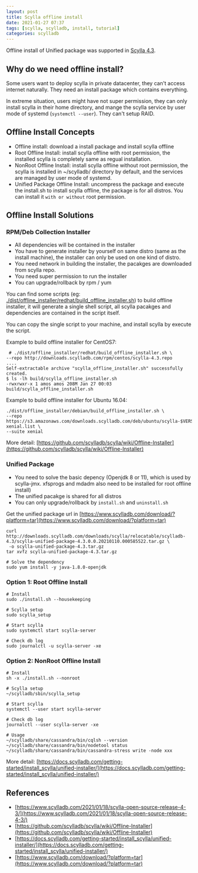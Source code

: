 ```yaml
---
layout: post
title: Scylla offline install
date: 2021-01-27 07:37
tags: [scylla, scylladb, install, tutorial]
categories: scylladb
---
```


Offline install of Unified package was supported in [Scylla 4.3](https://www.scylladb.com/2021/01/18/scylla-open-source-release-4-3/).

## Why do we need offline install?

Some users want to deploy scylla in private datacenter, they can't access internet naturally. They need an install package which contains everything.

In extreme situation, users might have not super permission, they can only install scylla in their home directory, and mange the scylla service by user mode of systemd (`systemctl --user`). They can't setup RAID.

## Offline Install Concepts

- Offline install: download a install package and install scylla offline
- Root Offline Install: install scylla offline with root permission, the installed scylla is completely same as regual installation.
- NonRoot Offline Install: install scylla offline without root permission, the scylla is installed in ~/scylladb/ directory by default, and the services are managed by user mode of systemd.
- Unified Package Offline Install: uncompress the package and execute the install.sh to install scylla offline, the package is for all distros. You can install it `with or without` root permission.

## Offline Install Solutions

### RPM/Deb Collection Installer

- All dependencies will be contained in the installer
- You have to generate installer by yourself on same distro (same as the install machine), the installer can only be used on one kind of distro.
- You need network in building the installer, the pacakges are downloaded from scylla repo.
- You need super permission to run the installer
- You can upgrade/rollback by rpm / yum

You can find some scripts (eg: [./dist/offline_installer/redhat/build_offline_installer.sh](https://github.com/scylladb/scylla/blob/master/dist/offline_installer/redhat/build_offline_installer.sh)) to build offline installer, it will generate a single shell script, all scylla pacakges and dependencies are contained in the script itself.

You can copy the single script to your machine, and install scylla by execute the script.

Example to build offline installer for CentOS7:

```
 # ./dist/offline_installer/redhat/build_offline_installer.sh \
--repo http://downloads.scylladb.com/rpm/centos/scylla-4.3.repo
....
Self-extractable archive "scylla_offline_installer.sh" successfully created.
$ ls -lh build/scylla_offline_installer.sh
-rwxrwxr-x 1 amos amos 208M Jan 27 00:03 build/scylla_offline_installer.sh
```

Example to build offline installer for Ubuntu 16.04:

```
./dist/offline_installer/debian/build_offline_installer.sh \
--repo https://s3.amazonaws.com/downloads.scylladb.com/deb/ubuntu/scylla-$VERSION-xenial.list \
--suite xenial
```

More detail: [https://github.com/scylladb/scylla/wiki/Offline-Installer](https://github.com/scylladb/scylla/wiki/Offline-Installer)

### Unified Package

- You need to solve the basic depency (Openjdk 8 or 11), which is used by scylla-jmx. xfsprogs and mdadm also need to be installed for root offline install)
- The unified pacakge is shared for all distros
- You can only upgrade/rollback by `install.sh` and `uninstall.sh`

Get the unified package url in [https://www.scylladb.com/download/?platform=tar](https://www.scylladb.com/download/?platform=tar)

```
curl http://downloads.scylladb.com/downloads/scylla/relocatable/scylladb-4.3/scylla-unified-package-4.3.0.0.20210110.000585522.tar.gz \
 -o scylla-unified-package-4.3.tar.gz
tar xvfz scylla-unified-package-4.3.tar.gz

# Solve the dependency
sudo yum install -y java-1.8.0-openjdk
```

### Option 1: Root Offline Install

```
# Install
sudo ./install.sh --housekeeping

# Scylla setup
sudo scylla_setup

# Start scylla
sudo systemctl start scylla-server

# Check db log
sudo journalctl -u scylla-server -xe
```

### Option 2: NonRoot Offline Install

```
# Install
sh -x ./install.sh --nonroot

# Scylla setup
~/scylladb/sbin/scylla_setup

# Start scylla
systemctl --user start scylla-server

# Check db log
journalctl --user scylla-server -xe

# Usage
~/scylladb/share/cassandra/bin/cqlsh --version
~/scylladb/share/cassandra/bin/nodetool status
~/scylladb/share/cassandra/bin/cassandra-stress write -node xxx
```

More detail: [https://docs.scylladb.com/getting-started/install_scylla/unified-installer/](https://docs.scylladb.com/getting-started/install_scylla/unified-installer/)

## References

* [https://www.scylladb.com/2021/01/18/scylla-open-source-release-4-3/](https://www.scylladb.com/2021/01/18/scylla-open-source-release-4-3/)
* [https://github.com/scylladb/scylla/wiki/Offline-Installer](https://github.com/scylladb/scylla/wiki/Offline-Installer)
* [https://docs.scylladb.com/getting-started/install_scylla/unified-installer/](https://docs.scylladb.com/getting-started/install_scylla/unified-installer/)
* [https://www.scylladb.com/download/?platform=tar](https://www.scylladb.com/download/?platform=tar)